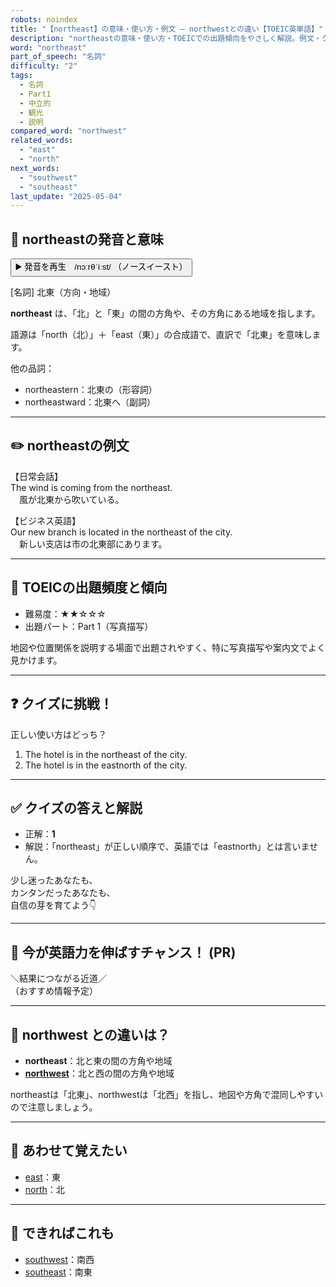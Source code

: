 ```yaml
---
robots: noindex
title: "【northeast】の意味・使い方・例文 ― northwestとの違い【TOEIC英単語】"
description: "northeastの意味・使い方・TOEICでの出題傾向をやさしく解説。例文・クイズ付きでnorthwestとの違いもわかりやすく学べます。"
word: "northeast"
part_of_speech: "名詞"
difficulty: "2"
tags:
  - 名詞
  - Part1
  - 中立的
  - 観光
  - 説明
compared_word: "northwest"
related_words:
  - "east"
  - "north"
next_words:
  - "southwest"
  - "southeast"
last_update: "2025-05-04"
---
```


## 🔰 northeastの発音と意味

<button class="play-audio" onclick="playTTS('northeast')">
  <span class="play-audio-main">
    ▶️ 発音を再生　/nɔːrθˈiːst/
  </span>
  <span class="play-audio-sub">
    （ノースイースト）
  </span>
</button>

[名詞] 北東（方向・地域）

**northeast** は、「北」と「東」の間の方角や、その方角にある地域を指します。

語源は「north（北）」＋「east（東）」の合成語で、直訳で「北東」を意味します。

他の品詞：  
- northeastern：北東の（形容詞）
- northeastward：北東へ（副詞）

---

## ✏️ northeastの例文

【日常会話】  
The wind is coming from the northeast.  
　風が北東から吹いている。

【ビジネス英語】  
Our new branch is located in the northeast of the city.  
　新しい支店は市の北東部にあります。

---

## 🎯 TOEICの出題頻度と傾向

- 難易度：★★☆☆☆
- 出題パート：Part 1（写真描写）

地図や位置関係を説明する場面で出題されやすく、特に写真描写や案内文でよく見かけます。

---

## ❓ クイズに挑戦！

正しい使い方はどっち？

1. The hotel is in the northeast of the city.  
2. The hotel is in the eastnorth of the city.

---

## ✅ クイズの答えと解説

- 正解：**1**
- 解説：「northeast」が正しい順序で、英語では「eastnorth」とは言いません。

少し迷ったあなたも、  
カンタンだったあなたも、  
自信の芽を育てよう👇️

---

## 🚀 今が英語力を伸ばすチャンス！ (PR)

<div class="info-center">
＼結果につながる近道／<br>  
（おすすめ情報予定）
</div>

---

## 🤔  northwest との違いは？

- **northeast**：北と東の間の方角や地域
- **[northwest](/word/northwest/)**：北と西の間の方角や地域

northeastは「北東」、northwestは「北西」を指し、地図や方角で混同しやすいので注意しましょう。

---

## 🧩 あわせて覚えたい

- [east](/word/east/)：東
- [north](/word/north/)：北

---

## 📖 できればこれも

- [southwest](/word/southwest/)：南西
- [southeast](/word/southeast/)：南東

<!-- cvid: aid16_bid32 -->
